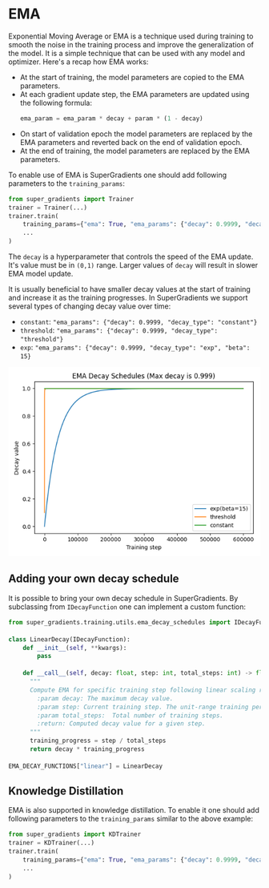 # EMA

Exponential Moving Average or EMA is a technique used during training to smooth the noise in the training process and improve the generalization of the model.
It is a simple technique that can be used with any model and optimizer. Here's a recap how EMA works: 

- At the start of training, the model parameters are copied to the EMA parameters.
- At each gradient update step, the EMA parameters are updated using the following formula:
    ```py
    ema_param = ema_param * decay + param * (1 - decay)
    ```
- On start of validation epoch the model parameters are replaced by the EMA parameters and reverted back on the end of validation epoch.  
- At the end of training, the model parameters are replaced by the EMA parameters.


To enable use of EMA is SuperGradients one should add following parameters to the `training_params`:

```py
from super_gradients import Trainer
trainer = Trainer(...)
trainer.train(
    training_params={"ema": True, "ema_params": {"decay": 0.9999, "decay_type": "constant"}, ...}, 
    ...
)
```

The `decay` is a hyperparameter that controls the speed of the EMA update. It's value must be in `(0,1)` range.
Larger values of `decay` will result in slower EMA model update.

It is usually beneficial to have smaller decay values at the start of training and increase it as the training progresses. 
In SuperGradients we support several types of changing decay value over time:

- `constant`:  `"ema_params": {"decay": 0.9999, "decay_type": "constant"}`
- `threshold`: `"ema_params": {"decay": 0.9999, "decay_type": "threshold"}`
- `exp`:       `"ema_params": {"decay": 0.9999, "decay_type": "exp", "beta": 15}`

![EMA Decay schedules](images/ema_decay_schedules.png)

## Adding your own decay schedule

It is possible to bring your own decay schedule in SuperGradients. By subclassing from `IDecayFunction` one can implement a custom 
function:

```py
from super_gradients.training.utils.ema_decay_schedules import IDecayFunction, EMA_DECAY_FUNCTIONS

class LinearDecay(IDecayFunction):
    def __init__(self, **kwargs):
        pass

    def __call__(self, decay: float, step: int, total_steps: int) -> float:
      """
      Compute EMA for specific training step following linear scaling rule [0..decay)
        :param decay: The maximum decay value.
        :param step: Current training step. The unit-range training percentage can be obtained by `step / total_steps`.
        :param total_steps:  Total number of training steps.
        :return: Computed decay value for a given step.
      """
      training_progress = step / total_steps
      return decay * training_progress

EMA_DECAY_FUNCTIONS["linear"] = LinearDecay
```

## Knowledge Distillation

EMA is also supported in knowledge distillation. To enable it one should add following parameters to the `training_params` similar to the above example:

```py
from super_gradients import KDTrainer
trainer = KDTrainer(...)
trainer.train(
    training_params={"ema": True, "ema_params": {"decay": 0.9999, "decay_type": "constant"}, ...}, 
    ...
)
```
